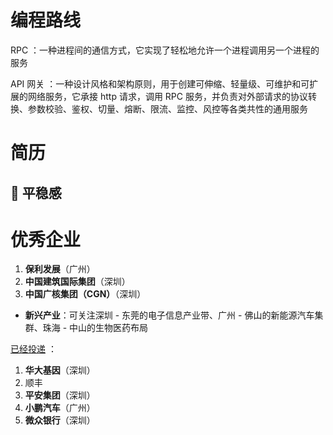 
# 编程路线
RPC ：一种进程间的通信方式，它实现了轻松地允许一个进程调用另一个进程的服务

API 网关 ：一种设计风格和架构原则，用于创建可伸缩、轻量级、可维护和可扩展的网络服务，它承接 http 请求，调用 RPC 服务，并负责对外部请求的协议转换、参数校验、鉴权、切量、熔断、限流、监控、风控等各类共性的通用服务

# 简历
## 💛 平稳感


# 优秀企业
1. **保利发展**（广州）
2. **中国建筑国际集团**（深圳）
3. **中国广核集团（CGN）**（深圳）
- **新兴产业**：可关注深圳 - 东莞的电子信息产业带、广州 - 佛山的新能源汽车集群、珠海 - 中山的生物医药布局

<u>已经投递</u> ：
1. **华大基因**（深圳）
2. 顺丰
3. **平安集团**（深圳）
4. **小鹏汽车**（广州）
5. **微众银行**（深圳）



